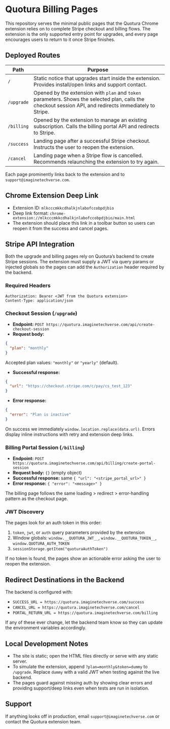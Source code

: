 # Quotura Billing Pages

This repository serves the minimal public pages that the Quotura Chrome extension relies on to complete Stripe checkout and billing flows. The extension is the only supported entry point for upgrades, and every page encourages users to return to it once Stripe finishes.

## Deployed Routes

| Path | Purpose |
| --- | --- |
| `/` | Static notice that upgrades start inside the extension. Provides install/open links and support contact. |
| `/upgrade` | Opened by the extension with `plan` and `token` parameters. Shows the selected plan, calls the checkout session API, and redirects immediately to Stripe. |
| `/billing` | Opened by the extension to manage an existing subscription. Calls the billing portal API and redirects to Stripe. |
| `/success` | Landing page after a successful Stripe checkout. Instructs the user to reopen the extension. |
| `/cancel` | Landing page when a Stripe flow is cancelled. Recommends relaunching the extension to try again. |

Each page prominently links back to the extension and to `support@imaginetechverse.com`.

## Chrome Extension Deep Link

- Extension ID: `mlkcccmkkcdhalkjnlabofccobpdjbio`
- Deep link format: `chrome-extension://mlkcccmkkcdhalkjnlabofccobpdjbio/main.html`
- The extension should place this link in a toolbar button so users can reopen it from the success and cancel pages.

## Stripe API Integration

Both the upgrade and billing pages rely on Quotura’s backend to create Stripe sessions. The extension must supply a JWT via query params or injected globals so the pages can add the `Authorization` header required by the backend.

### Required Headers

```
Authorization: Bearer <JWT from the Quotura extension>
Content-Type: application/json
```

### Checkout Session (`/upgrade`)

- **Endpoint:** `POST https://quotura.imaginetechverse.com/api/create-checkout-session`
- **Request body:**

```json
{
  "plan": "monthly"
}
```

Accepted plan values: `"monthly"` or `"yearly"` (default).

- **Successful response:**

```json
{
  "url": "https://checkout.stripe.com/c/pay/cs_test_123"
}
```

- **Error response:**

```json
{
  "error": "Plan is inactive"
}
```

On success we immediately `window.location.replace(data.url)`. Errors display inline instructions with retry and extension deep links.

### Billing Portal Session (`/billing`)

- **Endpoint:** `POST https://quotura.imaginetechverse.com/api/billing/create-portal-session`
- **Request body:** `{}` (empty object)
- **Successful response:** same `{ "url": "<stripe_portal_url>" }`
- **Error response:** `{ "error": "<message>" }`

The billing page follows the same loading > redirect > error-handling pattern as the checkout page.

### JWT Discovery

The pages look for an auth token in this order:

1. `token`, `jwt`, or `auth` query parameters provided by the extension
2. Window globals: `window.__QUOTURA_JWT__`, `window.__QUOTURA_TOKEN__`, `window.QUOTURA_AUTH_TOKEN`
3. `sessionStorage.getItem("quoturaAuthToken")`

If no token is found, the pages show an actionable error asking the user to reopen the extension.

## Redirect Destinations in the Backend

The backend is configured with:

- `SUCCESS_URL = https://quotura.imaginetechverse.com/success`
- `CANCEL_URL = https://quotura.imaginetechverse.com/cancel`
- `PORTAL_RETURN_URL = https://quotura.imaginetechverse.com/billing`

If any of these ever change, let the backend team know so they can update the environment variables accordingly.

## Local Development Notes

- The site is static; open the HTML files directly or serve with any static server.
- To simulate the extension, append `?plan=monthly&token=dummy` to `/upgrade`. Replace `dummy` with a valid JWT when testing against the live backend.
- The pages guard against missing auth by showing clear errors and providing support/deep links even when tests are run in isolation.

## Support

If anything looks off in production, email `support@imaginetechverse.com` or contact the Quotura extension team.


